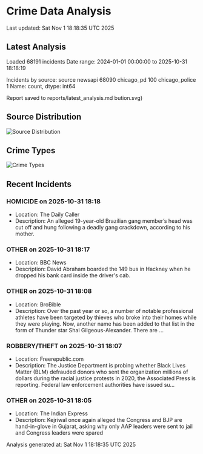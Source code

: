 # Crime Data Analysis
Last updated: Sat Nov  1 18:18:35 UTC 2025

## Latest Analysis

Loaded 68191 incidents
Date range: 2024-01-01 00:00:00 to 2025-10-31 18:18:19

Incidents by source:
source
newsapi           68090
chicago_pd          100
chicago_police        1
Name: count, dtype: int64

Report saved to reports/latest_analysis.md
bution.svg)

## Source Distribution
![Source Distribution](images/source_distribution.svg)

## Crime Types
![Crime Types](images/crime_types.svg)

## Recent Incidents

### HOMICIDE on 2025-10-31 18:18
- Location: The Daily Caller
- Description: An alleged 19-year-old Brazilian gang member’s head was cut off and hung following a deadly gang crackdown, according to his mother.


### OTHER on 2025-10-31 18:17
- Location: BBC News
- Description: David Abraham boarded the 149 bus in Hackney when he dropped his bank card inside the driver's cab.


### OTHER on 2025-10-31 18:08
- Location: BroBible
- Description: Over the past year or so, a number of notable professional athletes have been targeted by thieves who broke into their homes while they were playing. Now, another name has been added to that list in the form of Thunder star Shai Gilgeous-Alexander. There are …


### ROBBERY/THEFT on 2025-10-31 18:07
- Location: Freerepublic.com
- Description: The Justice Department is probing whether Black Lives Matter (BLM) defrauded donors who sent the organization millions of dollars during the racial justice protests in 2020, the Associated Press is reporting. Federal law enforcement authorities have issued su…


### OTHER on 2025-10-31 18:05
- Location: The Indian Express
- Description: Kejriwal once again alleged the Congress and BJP are hand-in-glove in Gujarat, asking why only AAP leaders were sent to jail and Congress leaders were spared

Analysis generated at: Sat Nov  1 18:18:35 UTC 2025
